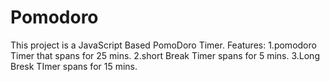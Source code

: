 # Pomodoro
This project is a JavaScript Based PomoDoro Timer.
Features:
1.pomodoro Timer that spans for 25 mins.
2.short Break Timer spans for 5 mins.
3.Long Bresk TImer spans for 15 mins.
